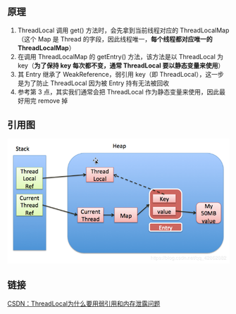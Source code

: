 ## 原理

1. ThreadLocal 调用 get() 方法时，会先拿到当前线程对应的 ThreadLocalMap（这个 Map 是 Thread 的字段，因此线程唯一，**每个线程都对应唯一的 ThreadLocalMap**）
2. 在调用 ThreadLocalMap 的 getEntry() 方法，该方法是以 ThreadLocal 为 key（**为了保持 key 每次都不变，通常 ThreadLocal 要以静态变量来使用**）
3. 其 Entry 继承了 WeakReference，弱引用 key（即 ThreadLocal），这一步是为了防止 ThreadLocal 因为被 Entry 持有无法被回收
4. 参考第 3 点，其实我们通常会把 ThreadLocal 作为静态变量来使用，因此最好用完 remove 掉

## 引用图

![](../assets/ThreadLocal引用.png)

## 链接

[CSDN：ThreadLocal为什么要用弱引用和内存泄露问题](https://blog.csdn.net/tmr1016/article/details/100141446)

